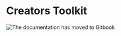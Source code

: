 # Creators Toolkit

![The documentation has moved to Gitbook](https://wisdome.gitbook.io/creators-toolkit)